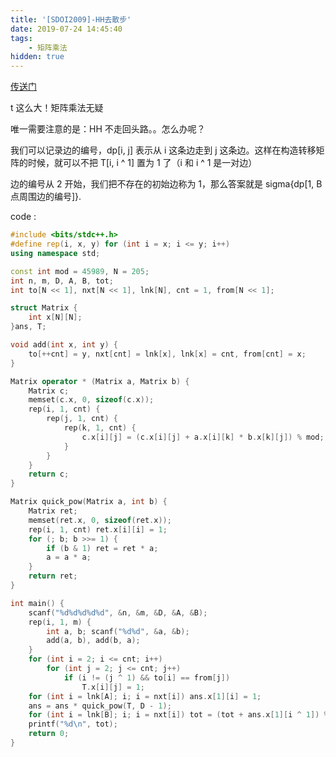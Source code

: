 ```yaml
---
title: '[SDOI2009]-HH去散步'
date: 2019-07-24 14:45:40
tags:
	- 矩阵乘法
hidden: true
---
```


[传送门](https://www.lydsy.com/JudgeOnline/problem.php?id=1875)

t 这么大！矩阵乘法无疑

唯一需要注意的是：HH 不走回头路。。怎么办呢？

我们可以记录边的编号，dp[i, j] 表示从 i 这条边走到 j 这条边。这样在构造转移矩阵的时候，就可以不把 T[i, i ^ 1] 置为 1 了（i 和 i ^ 1 是一对边）

边的编号从 2 开始，我们把不存在的初始边称为 1，那么答案就是 sigma{dp[1, B 点周围边的编号]}.

code :
``` c++
#include <bits/stdc++.h>
#define rep(i, x, y) for (int i = x; i <= y; i++)
using namespace std;

const int mod = 45989, N = 205;
int n, m, D, A, B, tot;
int to[N << 1], nxt[N << 1], lnk[N], cnt = 1, from[N << 1];

struct Matrix {
    int x[N][N];
}ans, T;

void add(int x, int y) {
    to[++cnt] = y, nxt[cnt] = lnk[x], lnk[x] = cnt, from[cnt] = x;
}

Matrix operator * (Matrix a, Matrix b) {
    Matrix c;
    memset(c.x, 0, sizeof(c.x));
    rep(i, 1, cnt) {
        rep(j, 1, cnt) {
            rep(k, 1, cnt) {
                c.x[i][j] = (c.x[i][j] + a.x[i][k] * b.x[k][j]) % mod;
            }
        }
    }
    return c;
}

Matrix quick_pow(Matrix a, int b) {
    Matrix ret;
    memset(ret.x, 0, sizeof(ret.x));
    rep(i, 1, cnt) ret.x[i][i] = 1;
    for (; b; b >>= 1) {
        if (b & 1) ret = ret * a;
        a = a * a;
    }
    return ret;
}

int main() {
    scanf("%d%d%d%d%d", &n, &m, &D, &A, &B);
    rep(i, 1, m) {
        int a, b; scanf("%d%d", &a, &b);
        add(a, b), add(b, a);
    }
    for (int i = 2; i <= cnt; i++)
        for (int j = 2; j <= cnt; j++)
            if (i != (j ^ 1) && to[i] == from[j])
                T.x[i][j] = 1;
    for (int i = lnk[A]; i; i = nxt[i]) ans.x[1][i] = 1;
    ans = ans * quick_pow(T, D - 1);
    for (int i = lnk[B]; i; i = nxt[i]) tot = (tot + ans.x[1][i ^ 1]) % mod;
    printf("%d\n", tot);
    return 0;
}
```
